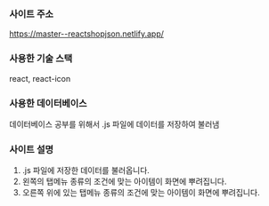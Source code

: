 ### 사이트 주소
https://master--reactshopjson.netlify.app/

### 사용한 기술 스택
react, react-icon

### 사용한 데이터베이스
데이터베이스 공부를 위해서 .js 파일에 데이터를 저장하여 불러냄

### 사이트 설명
1. .js 파일에 저장한 데이터를 불러옵니다.
2. 왼쪽의 탭메뉴 종류의 조건에 맞는 아이템이 화면에 뿌려집니다.
3. 오른쪽 위에 있는 탭메뉴 종류의 조건에 맞는 아이템이 화면에 뿌려집니다.
